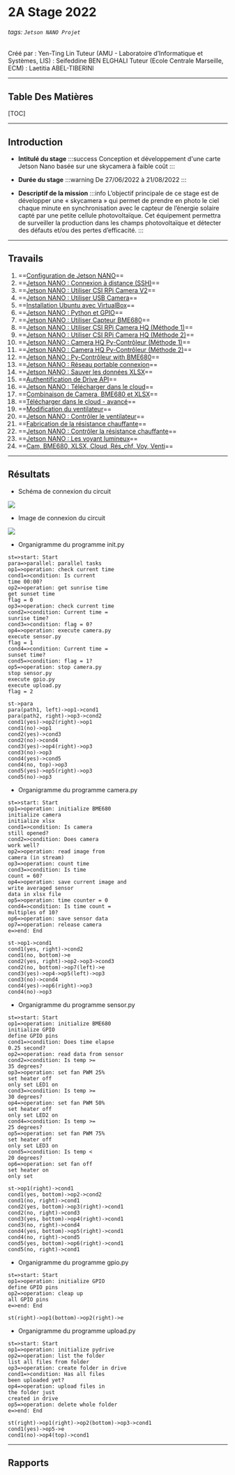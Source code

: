 # **2A Stage 2022**
###### tags: `Jetson NANO Projet`
Créé par : Yen-Ting Lin
Tuteur (AMU - Laboratoire d’Informatique et Systèmes, LIS) : Seifeddine BEN ELGHALI
Tuteur (Ecole Centrale Marseille, ECM) : Laetitia ABEL-TIBERINI

----------------
## **Table Des Matières**
[TOC]

----------------
## **Introduction**
- **Intitulé du stage**
:::success
Conception et développement d'une carte Jetson Nano basée sur une skycamera à faible coût
:::

- **Durée du stage**
:::warning
De 27/06/2022 à 21/08/2022
:::

- **Descriptif de la mission**
:::info
L’objectif principale de ce stage est de développer une « skycamera » qui permet de prendre en photo le ciel chaque minute en synchronisation avec le capteur de l’énergie solaire capté par une petite cellule photovoltaïque. Cet équipement permettra de surveiller la production dans les champs photovoltaïque et détecter des défauts et/ou des pertes d’efficacité.
:::

----------------
## **Travails**
1. ==[Configuration de Jetson NANO](https://hackmd.io/@8KbRc796SnuYA2Dvsvk_BA/BJHzEBu59)==
2. ==[Jetson NANO : Connexion à distance (SSH)](https://hackmd.io/@8KbRc796SnuYA2Dvsvk_BA/r1d2L5O55)==
3. ==[Jetson NANO : Utiliser CSI RPi Camera V2](https://hackmd.io/@8KbRc796SnuYA2Dvsvk_BA/SkYjr6K5q)==
4. ==[Jetson NANO : Utiliser USB Camera](https://hackmd.io/@8KbRc796SnuYA2Dvsvk_BA/Hy_8eJs5c)==
5. ==[Installation Ubuntu avec VirtualBox](https://hackmd.io/@8KbRc796SnuYA2Dvsvk_BA/HJh7Zq39q)==
6. ==[Jetson NANO : Python et GPIO](https://hackmd.io/@8KbRc796SnuYA2Dvsvk_BA/HksHoJscq)==
7. ==[Jetson NANO : Utiliser Capteur BME680](https://hackmd.io/@8KbRc796SnuYA2Dvsvk_BA/Byshh0c9c)==
8. ==[Jetson NANO : Utiliser CSI RPi Camera HQ (Méthode 1)](https://hackmd.io/@8KbRc796SnuYA2Dvsvk_BA/Hk5h0kqc9)==
9. ==[Jetson NANO : Utiliser CSI RPi Camera HQ (Méthode 2)](https://hackmd.io/@8KbRc796SnuYA2Dvsvk_BA/rkFWNefi9)==
10. ==[Jetson NANO : Camera HQ Py-Contrôleur (Méthode 1)](https://hackmd.io/@8KbRc796SnuYA2Dvsvk_BA/HkHkKXni5)==
11. ==[Jetson NANO : Camera HQ Py-Contrôleur (Méthode 2)](https://hackmd.io/@8KbRc796SnuYA2Dvsvk_BA/Byph1P3jq)==
13. ==[Jetson NANO : Py-Contrôleur with BME680](https://hackmd.io/@8KbRc796SnuYA2Dvsvk_BA/H1C-ZlJnc)==
14. ==[Jetson NANO : Réseau portable connexion](https://hackmd.io/@8KbRc796SnuYA2Dvsvk_BA/rykj9Gu2q)==
15. ==[Jetson NANO : Sauver les données XLSX](https://hackmd.io/@8KbRc796SnuYA2Dvsvk_BA/BygIVKST5)==
16. ==[Authentification de Drive API](https://hackmd.io/@8KbRc796SnuYA2Dvsvk_BA/rJdsF58p9)==
17. ==[Jetson NANO : Télécharger dans le cloud](https://hackmd.io/@8KbRc796SnuYA2Dvsvk_BA/Sk7NCdS65)==
18. ==[Combinaison de Camera, BME680 et XLSX](https://hackmd.io/@8KbRc796SnuYA2Dvsvk_BA/BkMkh7wp5)==
19. ==[Télécharger dans le cloud - avancé](https://hackmd.io/@8KbRc796SnuYA2Dvsvk_BA/ryZx4vvTq)==
20. ==[Modification du ventilateur](https://hackmd.io/@8KbRc796SnuYA2Dvsvk_BA/ryuJp4rnq)==
21. ==[Jetson NANO : Contrôler le ventilateur](https://hackmd.io/@8KbRc796SnuYA2Dvsvk_BA/rJXeGwt3c)==
22. ==[Fabrication de la résistance chauffante](https://hackmd.io/@8KbRc796SnuYA2Dvsvk_BA/SyPai8r3c)==
23. ==[Jetson NANO : Contrôler la résistance chauffante](https://hackmd.io/@8KbRc796SnuYA2Dvsvk_BA/H17mcuhp9)==
24. ==[Jetson NANO : Les voyant lumineux](https://hackmd.io/@8KbRc796SnuYA2Dvsvk_BA/Hk5UjJIaq)==
25. ==[Cam, BME680, XLSX, Cloud, Rés_chf, Voy, Venti](https://hackmd.io/@8KbRc796SnuYA2Dvsvk_BA/HJtEYHxCq)==

----------------
## **Résultats**
- Schéma de connexion du circuit

![](https://i.imgur.com/jmdfilS.png)

- Image de connexion du circuit

![](https://i.imgur.com/frOFnaQ.jpg)

- Organigramme du programme init.py
```flow
st=>start: Start
para=>parallel: parallel tasks
op1=>operation: check current time
cond1=>condition: Is current
time 00:00?
op2=>operation: get sunrise time
get sunset time
flag = 0
op3=>operation: check current time
cond2=>condition: Current time =
sunrise time?
cond3=>condition: flag = 0?
op4=>operation: execute camera.py
execute sensor.py
flag = 1
cond4=>condition: Current time =
sunset time?
cond5=>condition: flag = 1?
op5=>operation: stop camera.py
stop sensor.py
execute gpio.py
execute upload.py
flag = 2

st->para
para(path1, left)->op1->cond1
para(path2, right)->op3->cond2
cond1(yes)->op2(right)->op1
cond1(no)->op1
cond2(yes)->cond3
cond2(no)->cond4
cond3(yes)->op4(right)->op3
cond3(no)->op3
cond4(yes)->cond5
cond4(no, top)->op3
cond5(yes)->op5(right)->op3
cond5(no)->op3
```

- Organigramme du programme camera.py
```flow
st=>start: Start
op1=>operation: initialize BME680
initialize camera
initialize xlsx
cond1=>condition: Is camera
still opened?
cond2=>condition: Does camera
work well?
op2=>operation: read image from
camera (in stream)
op3=>operation: count time
cond3=>condition: Is time
count = 60?
op4=>operation: save current image and
write averaged sensor
data in xlsx file
op5=>operation: time counter = 0
cond4=>condition: Is time count =
multiples of 10?
op6=>operation: save sensor data
op7=>operation: release camera
e=>end: End

st->op1->cond1
cond1(yes, right)->cond2
cond1(no, bottom)->e
cond2(yes, right)->op2->op3->cond3
cond2(no, bottom)->op7(left)->e
cond3(yes)->op4->op5(left)->op3
cond3(no)->cond4
cond4(yes)->op6(right)->op3
cond4(no)->op3
```

- Organigramme du programme sensor.py
```flow
st=>start: Start
op1=>operation: initialize BME680
initialize GPIO
define GPIO pins
cond1=>condition: Does time elapse
0.25 second?
op2=>operation: read data from sensor
cond2=>condition: Is temp >=
35 degrees?
op3=>operation: set fan PWM 25%
set heater off
only set LED1 on
cond3=>condition: Is temp >=
30 degrees?
op4=>operation: set fan PWM 50%
set heater off
only set LED2 on
cond4=>condition: Is temp >=
25 degrees?
op5=>operation: set fan PWM 75%
set heater off
only set LED3 on
cond5=>condition: Is temp <
20 degrees?
op6=>operation: set fan off
set heater on
only set 

st->op1(right)->cond1
cond1(yes, bottom)->op2->cond2
cond1(no, right)->cond1
cond2(yes, bottom)->op3(right)->cond1
cond2(no, right)->cond3
cond3(yes, bottom)->op4(right)->cond1
cond3(no, right)->cond4
cond4(yes, bottom)->op5(right)->cond1
cond4(no, right)->cond5
cond5(yes, bottom)->op6(right)->cond1
cond5(no, right)->cond1
```

- Organigramme du programme gpio.py
```flow
st=>start: Start
op1=>operation: initialize GPIO
define GPIO pins
op2=>operation: cleap up
all GPIO pins
e=>end: End

st(right)->op1(bottom)->op2(right)->e
```

- Organigramme du programme upload.py
```flow
st=>start: Start
op1=>operation: initialize pydrive
op2=>operation: list the folder
list all files from folder
op3=>operation: create folder in drive
cond1=>condition: Has all files
been uploaded yet?
op4=>operation: upload files in
the folder just
created in drive
op5=>operation: delete whole folder
e=>end: End

st(right)->op1(right)->op2(bottom)->op3->cond1
cond1(yes)->op5->e
cond1(no)->op4(top)->cond1
```

----------------
## **Rapports**

